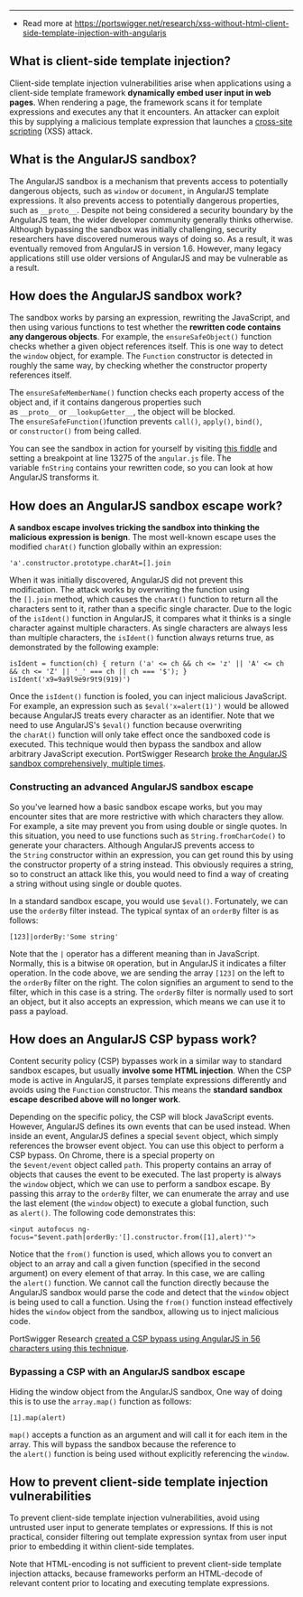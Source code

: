 ----

- Read more at https://portswigger.net/research/xss-without-html-client-side-template-injection-with-angularjs

## What is client-side template injection?

Client-side template injection vulnerabilities arise when applications using a client-side template framework **dynamically embed user input in web pages**. When rendering a page, the framework scans it for template expressions and executes any that it encounters. An attacker can exploit this by supplying a malicious template expression that launches a [cross-site scripting](https://portswigger.net/web-security/cross-site-scripting) (XSS) attack.

## What is the AngularJS sandbox?

The AngularJS sandbox is a mechanism that prevents access to potentially dangerous objects, such as `window` or `document`, in AngularJS template expressions. It also prevents access to potentially dangerous properties, such as `__proto__`. Despite not being considered a security boundary by the AngularJS team, the wider developer community generally thinks otherwise. Although bypassing the sandbox was initially challenging, security researchers have discovered numerous ways of doing so. As a result, it was eventually removed from AngularJS in version 1.6. However, many legacy applications still use older versions of AngularJS and may be vulnerable as a result.

## How does the AngularJS sandbox work?

The sandbox works by parsing an expression, rewriting the JavaScript, and then using various functions to test whether the **rewritten code contains any dangerous objects**. For example, the `ensureSafeObject()` function checks whether a given object references itself. This is one way to detect the `window` object, for example. The `Function` constructor is detected in roughly the same way, by checking whether the constructor property references itself.

The `ensureSafeMemberName()` function checks each property access of the object and, if it contains dangerous properties such as `__proto__` or `__lookupGetter__`, the object will be blocked. The `ensureSafeFunction()`function prevents `call()`, `apply()`, `bind()`, or `constructor()` from being called.

You can see the sandbox in action for yourself by visiting [this fiddle](http://jsfiddle.net/2zs2yv7o/1/) and setting a breakpoint at line 13275 of the `angular.js` file. The variable `fnString` contains your rewritten code, so you can look at how AngularJS transforms it.

## How does an AngularJS sandbox escape work?

**A sandbox escape involves tricking the sandbox into thinking the malicious expression is benign**. The most well-known escape uses the modified `charAt()` function globally within an expression:

`'a'.constructor.prototype.charAt=[].join`

When it was initially discovered, AngularJS did not prevent this modification. The attack works by overwriting the function using the `[].join` method, which causes the `charAt()` function to return all the characters sent to it, rather than a specific single character. Due to the logic of the `isIdent()` function in AngularJS, it compares what it thinks is a single character against multiple characters. As single characters are always less than multiple characters, the `isIdent()` function always returns true, as demonstrated by the following example:

`isIdent = function(ch) { return ('a' <= ch && ch <= 'z' || 'A' <= ch && ch <= 'Z' || '_' === ch || ch === '$'); } isIdent('x9=9a9l9e9r9t9(919)')`

Once the `isIdent()` function is fooled, you can inject malicious JavaScript. For example, an expression such as `$eval('x=alert(1)')` would be allowed because AngularJS treats every character as an identifier. Note that we need to use AngularJS's `$eval()` function because overwriting the `charAt()` function will only take effect once the sandboxed code is executed. This technique would then bypass the sandbox and allow arbitrary JavaScript execution. PortSwigger Research [broke the AngularJS sandbox comprehensively, multiple times](https://portswigger.net/research/xss-without-html-client-side-template-injection-with-angularjs).

### Constructing an advanced AngularJS sandbox escape

So you've learned how a basic sandbox escape works, but you may encounter sites that are more restrictive with which characters they allow. For example, a site may prevent you from using double or single quotes. In this situation, you need to use functions such as `String.fromCharCode()` to generate your characters. Although AngularJS prevents access to the `String` constructor within an expression, you can get round this by using the constructor property of a string instead. This obviously requires a string, so to construct an attack like this, you would need to find a way of creating a string without using single or double quotes.

In a standard sandbox escape, you would use `$eval()`. Fortunately, we can use the `orderBy` filter instead. The typical syntax of an `orderBy` filter is as follows:

`[123]|orderBy:'Some string'`

Note that the `|` operator has a different meaning than in JavaScript. Normally, this is a bitwise `OR` operation, but in AngularJS it indicates a filter operation. In the code above, we are sending the array `[123]` on the left to the `orderBy` filter on the right. The colon signifies an argument to send to the filter, which in this case is a string. The `orderBy` filter is normally used to sort an object, but it also accepts an expression, which means we can use it to pass a payload.

## How does an AngularJS CSP bypass work?

Content security policy (CSP) bypasses work in a similar way to standard sandbox escapes, but usually **involve some HTML injection**. When the CSP mode is active in AngularJS, it parses template expressions differently and avoids using the `Function` constructor. This means the **standard sandbox escape described above will no longer work**.

Depending on the specific policy, the CSP will block JavaScript events. However, AngularJS defines its own events that can be used instead. When inside an event, AngularJS defines a special `$event` object, which simply references the browser event object. You can use this object to perform a CSP bypass. On Chrome, there is a special property on the `$event/event` object called `path`. This property contains an array of objects that causes the event to be executed. The last property is always the `window` object, which we can use to perform a sandbox escape. By passing this array to the `orderBy` filter, we can enumerate the array and use the last element (the `window` object) to execute a global function, such as `alert()`. The following code demonstrates this:

`<input autofocus ng-focus="$event.path|orderBy:'[].constructor.from([1],alert)'">`

Notice that the `from()` function is used, which allows you to convert an object to an array and call a given function (specified in the second argument) on every element of that array. In this case, we are calling the `alert()` function. We cannot call the function directly because the AngularJS sandbox would parse the code and detect that the `window` object is being used to call a function. Using the `from()` function instead effectively hides the `window` object from the sandbox, allowing us to inject malicious code.

PortSwigger Research [created a CSP bypass using AngularJS in 56 characters using this technique](https://portswigger.net/research/angularjs-csp-bypass-in-56-characters).

### Bypassing a CSP with an AngularJS sandbox escape


Hiding the window object from the AngularJS sandbox, One way of doing this is to use the `array.map()` function as follows:

`[1].map(alert)`


`map()` accepts a function as an argument and will call it for each item in the array. This will bypass the sandbox because the reference to the `alert()` function is being used without explicitly referencing the `window`. 


## How to prevent client-side template injection vulnerabilities

To prevent client-side template injection vulnerabilities, avoid using untrusted user input to generate templates or expressions. If this is not practical, consider filtering out template expression syntax from user input prior to embedding it within client-side templates.

Note that HTML-encoding is not sufficient to prevent client-side template injection attacks, because frameworks perform an HTML-decode of relevant content prior to locating and executing template expressions.